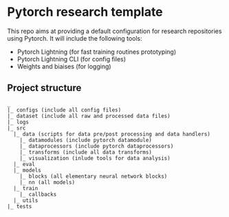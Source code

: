 # Pytorch research template

This repo aims at providing a default configuration for research repositories using Pytorch.
It will include the following tools:

- Pytorch Lightning (for fast training routines prototyping)
- Pytorch Lightning CLI (for config files)
- Weights and biaises (for logging)

## Project structure

```
_
|_ configs (include all config files)
|_ dataset (include all raw and processed data files)
|_ logs
|_ src
  |_ data (scripts for data pre/post processing and data handlers)
    |_ datamodules (include pytorch datamodule)
    |_ dataprocessors (include pytorch dataprocessors)
    |_ transforms (include all data transforms)
    |_ visualization (inlude tools for data analysis)
  |_ eval
  |_ models
    |_ blocks (all elementary neural network blocks)
    |_ nn (all models)
  |_ train
    |_ callbacks
  |_ utils
|_ tests

```

